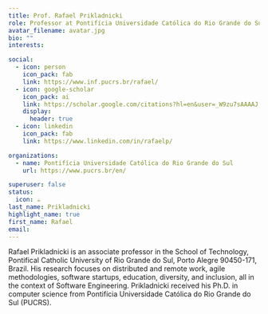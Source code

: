```yaml
---
title: Prof. Rafael Prikladnicki
role: Professor at Pontifícia Universidade Católica do Rio Grande do Sul
avatar_filename: avatar.jpg
bio: ""
interests:

social:
  - icon: person
    icon_pack: fab
    link: https://www.inf.pucrs.br/rafael/
  - icon: google-scholar
    icon_pack: ai
    link: https://scholar.google.com/citations?hl=en&user=_W9zu7sAAAAJ
    display:
      header: true
  - icon: linkedin
    icon_pack: fab
    link: https://www.linkedin.com/in/rafaelp/

organizations:
  - name: Pontifícia Universidade Católica do Rio Grande do Sul
    url: https://www.pucrs.br/en/

superuser: false
status:
  icon: ☕️
last_name: Prikladnicki
highlight_name: true
first_name: Rafael
email: 
---
```

Rafael Prikladnicki is an associate professor in the School of Technology, Pontifical Catholic University of Rio Grande do Sul, Porto Alegre 90450-171, Brazil. His research focuses on distributed and remote work, agile methodologies, software startups, education, diversity, and inclusion, all in the context of Software Engineering. Prikladnicki received his Ph.D. in computer science from Pontifícia Universidade Católica do Rio Grande do Sul (PUCRS). 




